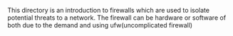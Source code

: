 This directory is an introduction to firewalls which are used to isolate potential threats to a network. The firewall can be hardware or software of both due to the demand and using ufw(uncomplicated firewall)
